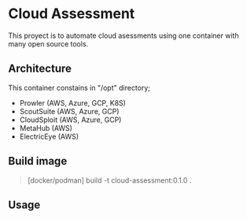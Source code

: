 # Cloud Assessment

This proyect is to automate cloud asessments using one container with many open source tools.

## Architecture

This container constains in "/opt" directory; 

- Prowler (AWS, Azure, GCP, K8S)
- ScoutSuite (AWS, Azure, GCP)
- CloudSploit (AWS, Azure, GCP)
- MetaHub (AWS)
- ElectricEye (AWS)

## Build image

> [docker/podman] build -t cloud-assessment:0.1.0 .

## Usage
